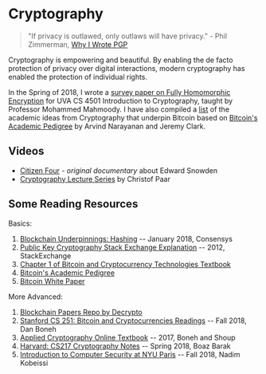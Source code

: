 # Cryptography
> "If privacy is outlawed, only outlaws will have privacy." - Phil Zimmerman, [Why I Wrote PGP](https://www.philzimmermann.com/EN/essays/WhyIWrotePGP.html)

Cryptography is empowering and beautiful. By enabling the de facto protection of privacy over digital interactions, modern cryptography has enabled the protection of individual rights.

In the Spring of 2018, I wrote a [survey paper on Fully Homomorphic Encryption](./ModernFHE.pdf) for UVA CS 4501 Introduction to Cryptography, taught by Professor Mohammed Mahmoody. I have also compiled a [list](./Bitcoin.md) of the academic ideas from Cryptography that underpin Bitcoin based on [Bitcoin's Academic Pedigree](https://queue.acm.org/detail.cfm?id=3136559) by Arvind Narayanan and Jeremy Clark.

## Videos

* [Citizen Four](https://citizenfourfilm.com/) - *original documentary* about Edward Snowden
* [Cryptography Lecture Series](https://www.youtube.com/channel/UC1usFRN4LCMcfIV7UjHNuQg) by Christof Paar

## Some Reading Resources

Basics:
1. [Blockchain Underpinnings: Hashing](https://medium.com/@ConsenSys/blockchain-underpinnings-hashing-7f4746cbd66b) -- January 2018, Consensys
2. [Public Key Cryptography Stack Exchange Explanation](https://security.stackexchange.com/questions/25741/how-can-i-explain-the-concept-of-public-and-private-keys-without-technical-jargo) -- 2012, StackExchange
3. [Chapter 1 of Bitcoin and Cryptocurrency Technologies Textbook](http://bitcoinbook.cs.princeton.edu/)
4. [Bitcoin's Academic Pedigree](https://queue.acm.org/detail.cfm?id=3136559)
5. [Bitcoin White Paper](https://bitcoin.org/bitcoin.pdf)

More Advanced:
1. [Blockchain Papers Repo by Decrypto](https://github.com/decrypto-org/blockchain-papers)
2. [Stanford CS 251: Bitcoin and Cryptocurrencies Readings](https://crypto.stanford.edu/cs251/syllabus.html) -- Fall 2018, Dan Boneh
3. [Applied Cryptography Online Textbook](http://toc.cryptobook.us/) -- 2017, Boneh and Shoup
4. [Harvard: CS217 Cryptography Notes](https://intensecrypto.org/public/) -- Spring 2018, Boaz Barak
5. [Introduction to Computer Security at NYU Paris](https://sites.google.com/nyu.edu/paris-csci-ua9480/resources/slides) -- Fall 2018, Nadim Kobeissi